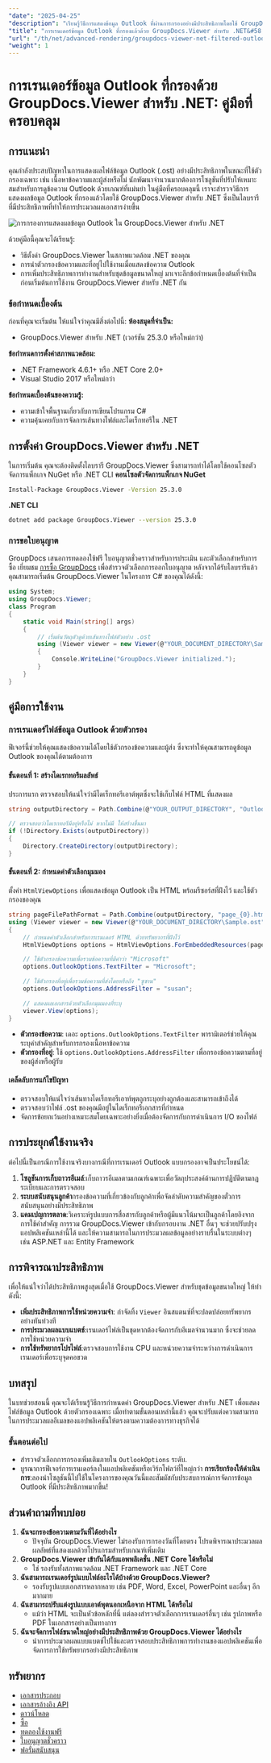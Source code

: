 ```yaml
---
"date": "2025-04-25"
"description": "เรียนรู้วิธีการแสดงข้อมูล Outlook ที่ผ่านการกรองอย่างมีประสิทธิภาพโดยใช้ GroupDocs.Viewer สำหรับ .NET คู่มือนี้ครอบคลุมถึงเทคนิคการตั้งค่า การใช้งาน และการปรับแต่ง"
"title": "การเรนเดอร์ข้อมูล Outlook ที่กรองแล้วด้วย GroupDocs.Viewer สำหรับ .NET&#58; คู่มือฉบับสมบูรณ์"
"url": "/th/net/advanced-rendering/groupdocs-viewer-net-filtered-outlook-rendering-tutorial/"
"weight": 1
---
```


# การเรนเดอร์ข้อมูล Outlook ที่กรองด้วย GroupDocs.Viewer สำหรับ .NET: คู่มือที่ครอบคลุม
## การแนะนำ
คุณกำลังประสบปัญหาในการแสดงผลไฟล์ข้อมูล Outlook (.ost) อย่างมีประสิทธิภาพในขณะที่ใช้ตัวกรองเฉพาะ เช่น เนื้อหาข้อความและผู้ส่งหรือไม่ นักพัฒนาจำนวนมากต้องการโซลูชันที่ปรับให้เหมาะสมสำหรับการดูข้อความ Outlook ด้วยเกณฑ์ที่แม่นยำ ในคู่มือที่ครอบคลุมนี้ เราจะสำรวจวิธีการแสดงผลข้อมูล Outlook ที่กรองแล้วโดยใช้ GroupDocs.Viewer สำหรับ .NET ซึ่งเป็นไลบรารีที่มีประสิทธิภาพที่ทำให้การประมวลผลเอกสารง่ายขึ้น

![การกรองการแสดงผลข้อมูล Outlook ใน GroupDocs.Viewer สำหรับ .NET](/viewer/advanced-rendering/filtered-outlook-data-rendering-img.png)

ด้วยคู่มือนี้คุณจะได้เรียนรู้:
- วิธีตั้งค่า GroupDocs.Viewer ในสภาพแวดล้อม .NET ของคุณ
- การนำตัวกรองข้อความและที่อยู่ไปใช้งานเมื่อแสดงข้อความ Outlook
- การเพิ่มประสิทธิภาพการทำงานสำหรับชุดข้อมูลขนาดใหญ่
มาเจาะลึกข้อกำหนดเบื้องต้นที่จำเป็นก่อนเริ่มต้นการใช้งาน GroupDocs.Viewer สำหรับ .NET กัน
### ข้อกำหนดเบื้องต้น
ก่อนที่คุณจะเริ่มต้น ให้แน่ใจว่าคุณมีสิ่งต่อไปนี้:
**ห้องสมุดที่จำเป็น:**
- GroupDocs.Viewer สำหรับ .NET (เวอร์ชัน 25.3.0 หรือใหม่กว่า)

**ข้อกำหนดการตั้งค่าสภาพแวดล้อม:**
- .NET Framework 4.6.1+ หรือ .NET Core 2.0+
- Visual Studio 2017 หรือใหม่กว่า

**ข้อกำหนดเบื้องต้นของความรู้:**
- ความเข้าใจพื้นฐานเกี่ยวกับการเขียนโปรแกรม C#
- ความคุ้นเคยกับการจัดการเส้นทางไฟล์และไดเร็กทอรีใน .NET
## การตั้งค่า GroupDocs.Viewer สำหรับ .NET
ในการเริ่มต้น คุณจะต้องติดตั้งไลบรารี GroupDocs.Viewer ซึ่งสามารถทำได้โดยใช้คอนโซลตัวจัดการแพ็กเกจ NuGet หรือ .NET CLI
**คอนโซลตัวจัดการแพ็กเกจ NuGet**
```bash
Install-Package GroupDocs.Viewer -Version 25.3.0
```
**.NET CLI**
```bash
dotnet add package GroupDocs.Viewer --version 25.3.0
```
### การขอใบอนุญาต
GroupDocs เสนอการทดลองใช้ฟรี ใบอนุญาตชั่วคราวสำหรับการประเมิน และตัวเลือกสำหรับการซื้อ เยี่ยมชม [การซื้อ GroupDocs](https://purchase.groupdocs.com/buy) เพื่อสำรวจตัวเลือกการออกใบอนุญาต
หลังจากได้รับไลบรารีแล้ว คุณสามารถเริ่มต้น GroupDocs.Viewer ในโครงการ C# ของคุณได้ดังนี้:
```csharp
using System;
using GroupDocs.Viewer;
class Program
{
    static void Main(string[] args)
    {
        // เริ่มต้นวัตถุตัวดูด้วยเส้นทางไฟล์ตัวอย่าง .ost
        using (Viewer viewer = new Viewer(@"YOUR_DOCUMENT_DIRECTORY\Sample.ost"))
        {
            Console.WriteLine("GroupDocs.Viewer initialized.");
        }
    }
}
```
## คู่มือการใช้งาน
### การเรนเดอร์ไฟล์ข้อมูล Outlook ด้วยตัวกรอง
ฟีเจอร์นี้ช่วยให้คุณแสดงข้อความได้โดยใช้ตัวกรองข้อความและผู้ส่ง ซึ่งจะทำให้คุณสามารถดูข้อมูล Outlook ของคุณได้ตามต้องการ
#### ขั้นตอนที่ 1: สร้างไดเรกทอรีผลลัพธ์
ประการแรก ตรวจสอบให้แน่ใจว่ามีไดเร็กทอรีเอาต์พุตซึ่งจะใช้เก็บไฟล์ HTML ที่แสดงผล
```csharp
string outputDirectory = Path.Combine(@"YOUR_OUTPUT_DIRECTORY", "OutlookRendering");

// ตรวจสอบว่าไดเรกทอรีมีอยู่หรือไม่ หากไม่มี ให้สร้างขึ้นมา
if (!Directory.Exists(outputDirectory))
{
    Directory.CreateDirectory(outputDirectory);
}
```
#### ขั้นตอนที่ 2: กำหนดค่าตัวเลือกมุมมอง
ตั้งค่า `HtmlViewOptions` เพื่อแสดงข้อมูล Outlook เป็น HTML พร้อมรีซอร์สที่ฝังไว้ และใช้ตัวกรองของคุณ
```csharp
string pageFilePathFormat = Path.Combine(outputDirectory, "page_{0}.html");
using (Viewer viewer = new Viewer(@"YOUR_DOCUMENT_DIRECTORY\Sample.ost"))
{
    // กำหนดค่าตัวเลือกสำหรับการเรนเดอร์ HTML ด้วยทรัพยากรที่ฝังไว้
    HtmlViewOptions options = HtmlViewOptions.ForEmbeddedResources(pageFilePathFormat);

    // ใช้ตัวกรองข้อความเพื่อรวมข้อความที่มีคำว่า "Microsoft"
    options.OutlookOptions.TextFilter = "Microsoft";

    // ใช้ตัวกรองที่อยู่เพื่อรวมข้อความที่ส่งโดยหรือถึง "ซูซาน"
    options.OutlookOptions.AddressFilter = "susan";

    // แสดงผลเอกสารด้วยตัวเลือกมุมมองที่ระบุ
    viewer.View(options);
}
```
- **ตัวกรองข้อความ**: เดอะ `options.OutlookOptions.TextFilter` พารามิเตอร์ช่วยให้คุณระบุคำสำคัญสำหรับการกรองเนื้อหาข้อความ
- **ตัวกรองที่อยู่**: ใช้ `options.OutlookOptions.AddressFilter` เพื่อกรองข้อความตามที่อยู่ของผู้ส่งหรือผู้รับ
#### เคล็ดลับการแก้ไขปัญหา
- ตรวจสอบให้แน่ใจว่าเส้นทางไดเร็กทอรีเอาท์พุตถูกระบุอย่างถูกต้องและสามารถเข้าถึงได้
- ตรวจสอบว่าไฟล์ .ost ของคุณมีอยู่ในไดเร็กทอรีเอกสารที่กำหนด
- จัดการข้อยกเว้นอย่างเหมาะสมโดยเฉพาะอย่างยิ่งเมื่อต้องจัดการกับการดำเนินการ I/O ของไฟล์
## การประยุกต์ใช้งานจริง
ต่อไปนี้เป็นกรณีการใช้งานจริงบางกรณีที่การเรนเดอร์ Outlook แบบกรองอาจเป็นประโยชน์ได้:
1. **โซลูชันการเก็บถาวรอีเมล์**:เก็บถาวรอีเมลตามเกณฑ์เฉพาะเพื่อวัตถุประสงค์ด้านการปฏิบัติตามกฎระเบียบและการตรวจสอบ
2. **ระบบสนับสนุนลูกค้า**กรองข้อความที่เกี่ยวข้องกับลูกค้าเพื่อจัดลำดับความสำคัญของตั๋วการสนับสนุนอย่างมีประสิทธิภาพ
3. **แคมเปญการตลาด**:วิเคราะห์รูปแบบการสื่อสารกับลูกค้าหรือผู้มีแนวโน้มจะเป็นลูกค้าโดยอิงจากการใช้คำสำคัญ
การรวม GroupDocs.Viewer เข้ากับกรอบงาน .NET อื่นๆ จะช่วยปรับปรุงแอปพลิเคชันเหล่านี้ได้ และให้ความสามารถในการประมวลผลข้อมูลอย่างราบรื่นในระบบต่างๆ เช่น ASP.NET และ Entity Framework
## การพิจารณาประสิทธิภาพ
เพื่อให้แน่ใจว่าได้ประสิทธิภาพสูงสุดเมื่อใช้ GroupDocs.Viewer สำหรับชุดข้อมูลขนาดใหญ่ ให้ทำดังนี้:
- **เพิ่มประสิทธิภาพการใช้หน่วยความจำ**: กำจัดทิ้ง `Viewer` อินสแตนซ์ที่จะปลดปล่อยทรัพยากรอย่างทันท่วงที
- **การประมวลผลแบบแบตช์**:เรนเดอร์ไฟล์เป็นชุดหากต้องจัดการกับอีเมลจำนวนมาก ซึ่งจะช่วยลดการใช้หน่วยความจำ
- **การใช้ทรัพยากรโปรไฟล์**:ตรวจสอบการใช้งาน CPU และหน่วยความจำระหว่างการดำเนินการเรนเดอร์เพื่อระบุจุดคอขวด
## บทสรุป
ในบทช่วยสอนนี้ คุณจะได้เรียนรู้วิธีการกำหนดค่า GroupDocs.Viewer สำหรับ .NET เพื่อแสดงไฟล์ข้อมูล Outlook ด้วยตัวกรองเฉพาะ เมื่อทำตามขั้นตอนเหล่านี้แล้ว คุณจะปรับแต่งความสามารถในการประมวลผลอีเมลของแอปพลิเคชันให้ตรงตามความต้องการทางธุรกิจได้
### ขั้นตอนต่อไป
- สำรวจตัวเลือกการกรองเพิ่มเติมภายใน `OutlookOptions` ระดับ.
- บูรณาการฟีเจอร์การเรนเดอร์ลงในแอปพลิเคชันหรือเวิร์กโฟลว์ที่ใหญ่กว่า
**การเรียกร้องให้ดำเนินการ**:ลองนำโซลูชันนี้ไปใช้ในโครงการของคุณวันนี้และสัมผัสกับประสบการณ์การจัดการข้อมูล Outlook ที่มีประสิทธิภาพมากขึ้น!
## ส่วนคำถามที่พบบ่อย
1. **ฉันจะกรองข้อความตามวันที่ได้อย่างไร**
   - ปัจจุบัน GroupDocs.Viewer ไม่รองรับการกรองวันที่โดยตรง โปรดพิจารณาประมวลผลผลลัพธ์ที่แสดงผลด้วยโปรแกรมสำหรับเกณฑ์เพิ่มเติม
2. **GroupDocs.Viewer เข้ากันได้กับแอพพลิเคชั่น .NET Core ได้หรือไม่**
   - ใช่ รองรับทั้งสภาพแวดล้อม .NET Framework และ .NET Core
3. **ฉันสามารถเรนเดอร์รูปแบบไฟล์อะไรได้บ้างด้วย GroupDocs.Viewer?**
   - รองรับรูปแบบเอกสารหลากหลาย เช่น PDF, Word, Excel, PowerPoint และอื่นๆ อีกมากมาย
4. **ฉันสามารถปรับแต่งรูปแบบเอาต์พุตนอกเหนือจาก HTML ได้หรือไม่**
   - แม้ว่า HTML จะเป็นหัวข้อหลักที่นี่ แต่ลองสำรวจตัวเลือกการเรนเดอร์อื่นๆ เช่น รูปภาพหรือ PDF ในเอกสารอย่างเป็นทางการ
5. **ฉันจะจัดการไฟล์ขนาดใหญ่อย่างมีประสิทธิภาพด้วย GroupDocs.Viewer ได้อย่างไร**
   - นำการประมวลผลแบบแบตช์ไปใช้และตรวจสอบประสิทธิภาพการทำงานของแอปพลิเคชันเพื่อจัดการการใช้ทรัพยากรอย่างมีประสิทธิภาพ
## ทรัพยากร
- [เอกสารประกอบ](https://docs.groupdocs.com/viewer/net/)
- [เอกสารอ้างอิง API](https://reference.groupdocs.com/viewer/net/)
- [ดาวน์โหลด](https://releases.groupdocs.com/viewer/net/)
- [ซื้อ](https://purchase.groupdocs.com/buy)
- [ทดลองใช้งานฟรี](https://releases.groupdocs.com/viewer/net/)
- [ใบอนุญาตชั่วคราว](https://purchase.groupdocs.com/temporary-license/)
- [ฟอรั่มสนับสนุน](https://forum.groupdocs.com/c/viewer/9)